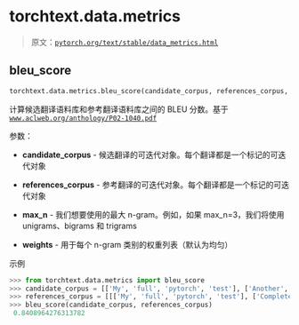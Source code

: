 # torchtext.data.metrics

> 原文：[`pytorch.org/text/stable/data_metrics.html`](https://pytorch.org/text/stable/data_metrics.html)

## bleu_score

```py
torchtext.data.metrics.bleu_score(candidate_corpus, references_corpus, max_n=4, weights=[0.25, 0.25, 0.25, 0.25])
```

计算候选翻译语料库和参考翻译语料库之间的 BLEU 分数。基于[`www.aclweb.org/anthology/P02-1040.pdf`](https://www.aclweb.org/anthology/P02-1040.pdf)

参数：

+   **candidate_corpus** - 候选翻译的可迭代对象。每个翻译都是一个标记的可迭代对象

+   **references_corpus** - 参考翻译的可迭代对象。每个翻译都是一个标记的可迭代对象

+   **max_n** - 我们想要使用的最大 n-gram。例如，如果 max_n=3，我们将使用 unigrams、bigrams 和 trigrams

+   **weights** - 用于每个 n-gram 类别的权重列表（默认为均匀）

示例

```py
>>> from torchtext.data.metrics import bleu_score
>>> candidate_corpus = [['My', 'full', 'pytorch', 'test'], ['Another', 'Sentence']]
>>> references_corpus = [[['My', 'full', 'pytorch', 'test'], ['Completely', 'Different']], [['No', 'Match']]]
>>> bleu_score(candidate_corpus, references_corpus)
 0.8408964276313782 
```
